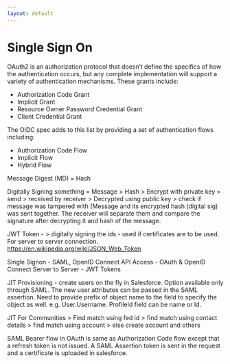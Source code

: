```yaml
---
layout: default
---
```

# Single Sign On

OAuth2 is an authorization protocol that doesn’t define the specifics of how the authentication occurs, but any complete implementation will support a variety of authentication mechanisms. These grants include:

* Authorization Code Grant
* Implicit Grant
* Resource Owner Password Credential Grant
* Client Credential Grant

The OIDC spec adds to this list by providing a set of authentication flows including:

* Authorization Code Flow
* Implicit Flow
* Hybrid Flow

Message Digest (MD) = Hash

Digitally Signing something = Message > Hash > Encrypt with private key > send > received by receiver > Decrypted using public key > check if message was tampered with (Message and its encrypted hash (digital sig) was sent together. The receiver will separate them and compare the signature after decrypting it and hash of the message.

JWT Token - > digitally signing the ids - used if certificates are to be used. For server to server connection. https://en.wikipedia.org/wiki/JSON_Web_Token

Single Signon - SAML, OpenID Connect
API Access - OAuth & OpenID Connect
Server to Server - JWT Tokens

JIT Provisioning - create users on the fly in Salesforce. Option available only through SAML. The new user attributes can be passed in the SAML assertion. Need to provide prefix of object name to the field to specify the object as well. e.g. User.Username. ProfileId field can be name or Id.

JIT For Communities > Find match using fed id > find match using contact details > find match using account > else create account and others

SAML Bearer flow in OAuth is same as Authorization Code flow except that a refresh token is not issued. A SAML Assertion token is sent in the request and a certificate is uploaded in salesforce.
